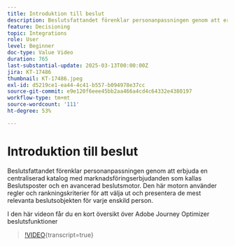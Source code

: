```yaml
---
title: Introduktion till beslut
description: Beslutsfattandet förenklar personanpassningen genom att erbjuda en centraliserad katalog med marknadsföringserbjudanden som kallas Beslutsposter och en avancerad beslutsmotor. Den här motorn använder regler och rankningskriterier för att välja ut och presentera de mest relevanta beslutsobjekten för varje enskild person. I den här videon får du en kort översikt över Adobe Journey Optimizer beslutsfunktioner&gt;
feature: Decisioning
topic: Integrations
role: User
level: Beginner
doc-type: Value Video
duration: 765
last-substantial-update: 2025-03-13T00:00:00Z
jira: KT-17486
thumbnail: KT-17486.jpeg
exl-id: d5219ce1-ea44-4c41-b557-b094978e37cc
source-git-commit: e9e120f6eee45bb2aa466a4cd4c64332e4380197
workflow-type: tm+mt
source-wordcount: '111'
ht-degree: 53%

---
```


# Introduktion till beslut

Beslutsfattandet förenklar personanpassningen genom att erbjuda en centraliserad katalog med marknadsföringserbjudanden som kallas Beslutsposter och en avancerad beslutsmotor. Den här motorn använder regler och rankningskriterier för att välja ut och presentera de mest relevanta beslutsobjekten för varje enskild person.

I den här videon får du en kort översikt över Adobe Journey Optimizer beslutsfunktioner

>[!VIDEO](https://video.tv.adobe.com/v/3451101?quality=12&learn=on){transcript=true}
